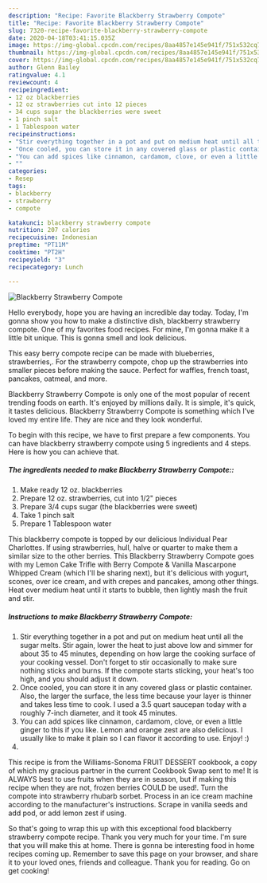 ```yaml
---
description: "Recipe: Favorite Blackberry Strawberry Compote"
title: "Recipe: Favorite Blackberry Strawberry Compote"
slug: 7320-recipe-favorite-blackberry-strawberry-compote
date: 2020-04-18T03:41:15.035Z
image: https://img-global.cpcdn.com/recipes/8aa4857e145e941f/751x532cq70/blackberry-strawberry-compote-recipe-main-photo.jpg
thumbnail: https://img-global.cpcdn.com/recipes/8aa4857e145e941f/751x532cq70/blackberry-strawberry-compote-recipe-main-photo.jpg
cover: https://img-global.cpcdn.com/recipes/8aa4857e145e941f/751x532cq70/blackberry-strawberry-compote-recipe-main-photo.jpg
author: Glenn Bailey
ratingvalue: 4.1
reviewcount: 4
recipeingredient:
- 12 oz blackberries
- 12 oz strawberries cut into 12 pieces
- 34 cups sugar the blackberries were sweet
- 1 pinch salt
- 1 Tablespoon water
recipeinstructions:
- "Stir everything together in a pot and put on medium heat until all the sugar melts. Stir again, lower the heat to just above low and simmer for about 35 to 45 minutes, depending on how large the cooking surface of your cooking vessel. Don&#39;t forget to stir occasionally to make sure nothing sticks and burns. If the compote starts sticking, your heat&#39;s too high, and you should adjust it down."
- "Once cooled, you can store it in any covered glass or plastic container. Also, the larger the surface, the less time because your layer is thinner and takes less time to cook. I used a 3.5 quart saucepan today with a roughly 7-inch diameter, and it took 45 minutes."
- "You can add spices like cinnamon, cardamom, clove, or even a little ginger to this if you like. Lemon and orange zest are also delicious. I usually like to make it plain so I can flavor it according to use. Enjoy! :)"
- ""
categories:
- Resep
tags:
- blackberry
- strawberry
- compote

katakunci: blackberry strawberry compote
nutrition: 207 calories
recipecuisine: Indonesian
preptime: "PT11M"
cooktime: "PT2H"
recipeyield: "3"
recipecategory: Lunch

---
```



![Blackberry Strawberry Compote](https://img-global.cpcdn.com/recipes/8aa4857e145e941f/751x532cq70/blackberry-strawberry-compote-recipe-main-photo.jpg)

Hello everybody, hope you are having an incredible day today. Today, I'm gonna show you how to make a distinctive dish, blackberry strawberry compote. One of my favorites food recipes. For mine, I'm gonna make it a little bit unique. This is gonna smell and look delicious.

This easy berry compote recipe can be made with blueberries, strawberries,. For the strawberry compote, chop up the strawberries into smaller pieces before making the sauce. Perfect for waffles, french toast, pancakes, oatmeal, and more.

Blackberry Strawberry Compote is only one of the most popular of recent trending foods on earth. It's enjoyed by millions daily. It is simple, it's quick, it tastes delicious. Blackberry Strawberry Compote is something which I've loved my entire life. They are nice and they look wonderful.


To begin with this recipe, we have to first prepare a few components. You can have blackberry strawberry compote using 5 ingredients and 4 steps. Here is how you can achieve that.

##### The ingredients needed to make Blackberry Strawberry Compote::

1. Make ready 12 oz. blackberries
1. Prepare 12 oz. strawberries, cut into 1/2&#34; pieces
1. Prepare 3/4 cups sugar (the blackberries were sweet)
1. Take 1 pinch salt
1. Prepare 1 Tablespoon water


This blackberry compote is topped by our delicious Individual Pear Charlottes. If using strawberries, hull, halve or quarter to make them a similar size to the other berries. This Blackberry Strawberry Compote goes with my Lemon Cake Trifle with Berry Compote &amp; Vanilla Mascarpone Whipped Cream (which I&#39;ll be sharing next), but it&#39;s delicious with yogurt, scones, over ice cream, and with crepes and pancakes, among other things. Heat over medium heat until it starts to bubble, then lightly mash the fruit and stir. 

##### Instructions to make Blackberry Strawberry Compote:

1. Stir everything together in a pot and put on medium heat until all the sugar melts. Stir again, lower the heat to just above low and simmer for about 35 to 45 minutes, depending on how large the cooking surface of your cooking vessel. Don&#39;t forget to stir occasionally to make sure nothing sticks and burns. If the compote starts sticking, your heat&#39;s too high, and you should adjust it down.
1. Once cooled, you can store it in any covered glass or plastic container. Also, the larger the surface, the less time because your layer is thinner and takes less time to cook. I used a 3.5 quart saucepan today with a roughly 7-inch diameter, and it took 45 minutes.
1. You can add spices like cinnamon, cardamom, clove, or even a little ginger to this if you like. Lemon and orange zest are also delicious. I usually like to make it plain so I can flavor it according to use. Enjoy! :)
1. 


This recipe is from the Williams-Sonoma FRUIT DESSERT cookbook, a copy of which my gracious partner in the current Cookbook Swap sent to me! It is ALWAYS best to use fruits when they are in season, but if making this recipe when they are not, frozen berries COULD be used!. Turn the compote into strawberry rhubarb sorbet. Process in an ice cream machine according to the manufacturer&#39;s instructions. Scrape in vanilla seeds and add pod, or add lemon zest if using. 

So that's going to wrap this up with this exceptional food blackberry strawberry compote recipe. Thank you very much for your time. I'm sure that you will make this at home. There is gonna be interesting food in home recipes coming up. Remember to save this page on your browser, and share it to your loved ones, friends and colleague. Thank you for reading. Go on get cooking!
